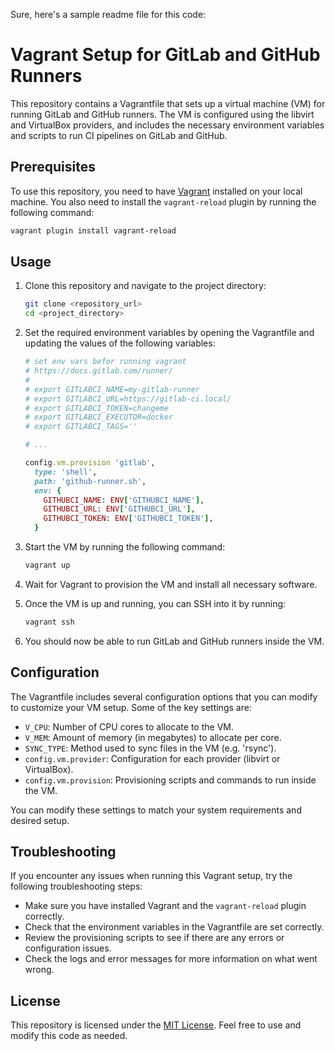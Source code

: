 Sure, here's a sample readme file for this code:

# Vagrant Setup for GitLab and GitHub Runners

This repository contains a Vagrantfile that sets up a virtual machine (VM) for running GitLab and GitHub runners. The VM is configured using the libvirt and VirtualBox providers, and includes the necessary environment variables and scripts to run CI pipelines on GitLab and GitHub.

## Prerequisites

To use this repository, you need to have [Vagrant](https://www.vagrantup.com/) installed on your local machine. You also need to install the `vagrant-reload` plugin by running the following command:

```bash
vagrant plugin install vagrant-reload
```

## Usage

1. Clone this repository and navigate to the project directory:

   ```bash
   git clone <repository_url>
   cd <project_directory>
   ```

2. Set the required environment variables by opening the Vagrantfile and updating the values of the following variables:

   ```ruby
   # set env vars befor running vagrant
   # https://docs.gitlab.com/runner/
   #
   # export GITLABCI_NAME=my-gitlab-runner
   # export GITLABCI_URL=https://gitlab-ci.local/
   # export GITLABCI_TOKEN=changeme
   # export GITLABCI_EXECUTOR=docker
   # export GITLABCI_TAGS=''
   
   # ...
   
   config.vm.provision 'gitlab',
     type: 'shell',
     path: 'github-runner.sh',
     env: {
       GITHUBCI_NAME: ENV['GITHUBCI_NAME'],
       GITHUBCI_URL: ENV['GITHUBCI_URL'],
       GITHUBCI_TOKEN: ENV['GITHUBCI_TOKEN'],
     }
   ```

3. Start the VM by running the following command:

   ```bash
   vagrant up
   ```

4. Wait for Vagrant to provision the VM and install all necessary software.

5. Once the VM is up and running, you can SSH into it by running:

   ```bash
   vagrant ssh
   ```

6. You should now be able to run GitLab and GitHub runners inside the VM.

## Configuration

The Vagrantfile includes several configuration options that you can modify to customize your VM setup. Some of the key settings are:

- `V_CPU`: Number of CPU cores to allocate to the VM.
- `V_MEM`: Amount of memory (in megabytes) to allocate per core.
- `SYNC_TYPE`: Method used to sync files in the VM (e.g. 'rsync').
- `config.vm.provider`: Configuration for each provider (libvirt or VirtualBox).
- `config.vm.provision`: Provisioning scripts and commands to run inside the VM.

You can modify these settings to match your system requirements and desired setup.

## Troubleshooting

If you encounter any issues when running this Vagrant setup, try the following troubleshooting steps:

- Make sure you have installed Vagrant and the `vagrant-reload` plugin correctly.
- Check that the environment variables in the Vagrantfile are set correctly.
- Review the provisioning scripts to see if there are any errors or configuration issues.
- Check the logs and error messages for more information on what went wrong.

## License

This repository is licensed under the [MIT License](LICENSE). Feel free to use and modify this code as needed.